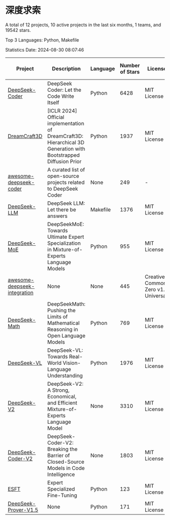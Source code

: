# 深度求索

A total of 12 projects, 10 active projects in the last six months, 1 teams, and 19542 stars.

Top 3 Languages: Python, Makefile

Statistics Date: 2024-08-30 08:07:46

| Project | Description | Language | Number of Stars | License | Creation Date | Last Updated Date | Last Pushed Date |
| --- | --- | --- | --- | --- | --- | --- | --- |
| [DeepSeek-Coder](https://github.com/deepseek-ai/DeepSeek-Coder) | DeepSeek Coder: Let the Code Write Itself | Python | 6428 | MIT License | 2023-10-20 | 2024-08-30 | 2024-05-21 |
| [DreamCraft3D](https://github.com/deepseek-ai/DreamCraft3D) | [ICLR 2024] Official implementation of DreamCraft3D: Hierarchical 3D Generation with Bootstrapped Diffusion Prior | Python | 1937 | MIT License | 2023-10-23 | 2024-08-30 | 2024-08-21 |
| [awesome-deepseek-coder](https://github.com/deepseek-ai/awesome-deepseek-coder) | A curated list of open-source projects related to DeepSeek Coder | None | 249 | - | 2023-11-06 | 2024-08-27 | 2024-04-03 |
| [DeepSeek-LLM](https://github.com/deepseek-ai/DeepSeek-LLM) | DeepSeek LLM: Let there be answers | Makefile | 1376 | MIT License | 2023-11-29 | 2024-08-29 | 2024-02-04 |
| [DeepSeek-MoE](https://github.com/deepseek-ai/DeepSeek-MoE) | DeepSeekMoE: Towards Ultimate Expert Specialization in Mixture-of-Experts Language Models | Python | 955 | MIT License | 2024-01-02 | 2024-08-30 | 2024-01-16 |
| [awesome-deepseek-integration](https://github.com/deepseek-ai/awesome-deepseek-integration) | None | None | 445 | Creative Commons Zero v1.0 Universal | 2024-01-11 | 2024-08-30 | 2024-08-28 |
| [DeepSeek-Math](https://github.com/deepseek-ai/DeepSeek-Math) | DeepSeekMath: Pushing the Limits of Mathematical Reasoning in Open Language Models | Python | 769 | MIT License | 2024-02-05 | 2024-08-29 | 2024-04-15 |
| [DeepSeek-VL](https://github.com/deepseek-ai/DeepSeek-VL) | DeepSeek-VL: Towards Real-World Vision-Language Understanding | Python | 1976 | MIT License | 2024-03-07 | 2024-08-30 | 2024-04-24 |
| [DeepSeek-V2](https://github.com/deepseek-ai/DeepSeek-V2) | DeepSeek-V2: A Strong, Economical, and Efficient Mixture-of-Experts Language Model | None | 3310 | MIT License | 2024-04-22 | 2024-08-30 | 2024-08-10 |
| [DeepSeek-Coder-V2](https://github.com/deepseek-ai/DeepSeek-Coder-V2) | DeepSeek-Coder-V2: Breaking the Barrier of Closed-Source Models in Code Intelligence | None | 1803 | MIT License | 2024-06-14 | 2024-08-29 | 2024-07-03 |
| [ESFT](https://github.com/deepseek-ai/ESFT) | Expert Specialized Fine-Tuning | Python | 123 | MIT License | 2024-07-04 | 2024-08-30 | 2024-08-12 |
| [DeepSeek-Prover-V1.5](https://github.com/deepseek-ai/DeepSeek-Prover-V1.5) | None | Python | 171 | MIT License | 2024-08-15 | 2024-08-30 | 2024-08-16 |

